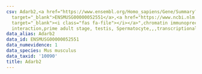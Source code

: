 ```yaml
---
csv: Adarb2,<a href="https://www.ensembl.org/Homo_sapiens/Gene/Summary?db=core;g=ENSMUSG00000052551"
  target="_blank">ENSMUSG00000052551</a>,<a href="https://www.ncbi.nlm.nih.gov/pubmed/25450459"
  target="_blank"><i class="fas fa-file"></i></a>",chromatin immunoprecipitation assay,direct
  interaction,prime adult stage, testis, Spermatocyte,,,transcriptional regulation,
data_alias: Adarb2
data_id: ENSMUSG00000052551
data_numevidence: 1
data_species: Mus musculus
data_taxid: '10090'
title: Adarb2
---
```

